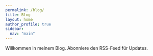 ```yaml
---
permalink: /blog/
title: Blog
layout: home
author_profile: true
sidebar:
  nav: "main"
---
```


Willkommen in meinem Blog. Abonniere den RSS-Feed für Updates.
